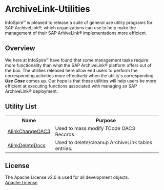 # ArchiveLink-Utilities
InfoSpire&#8482; is pleased to release a suite of general use utility programs for SAP ArchiveLink&#174;; which organizations can use to help make the management of their SAP ArhiveLink&#174; implementations more efficient.

## Overview
We here at InfoSpire&#8482; have found that some management tasks require more functionality than what the SAP ArchiveLink&#174; platform offers out of the box. The utilities released here allow end users to perform the corresponding activities more effectively when the utility's corresponding _**Use Case**_ comes up. Our hope is that these utilities will help users be more efficient at executing functions associated with managing an SAP ArchiveLink&#174; deployment.

## Utility List
<table>
  <tr>
    <th>Name</th>
    <th>Purpose</th> 
  </tr>
  <tr>
    <td><a href="https://github.com/InfoSpire/ArchiveLink-Utilities/tree/master/AlinkChangeOAC3">AlinkChangeOAC3</a></td>
    <td>Used to mass modify TCode OAC3 Records.</td> 
  </tr>
  <tr>
    <td><a href="https://github.com/InfoSpire/ArchiveLink-Utilities/tree/master/AlinkDeleteDocs">AlinkDeleteDocs</a></td>
    <td>Used to delete/cleanup ArchiveLink tables entries.</td> 
  </tr>
</table>
 
## License
The Apache License v2.0 is used for all development objects.<br>
[Apache License](../master/LICENSE)
